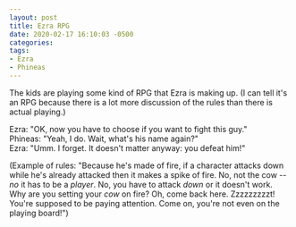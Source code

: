 ```yaml
---
layout: post
title: Ezra RPG
date: 2020-02-17 16:10:03 -0500
categories:
tags:
- Ezra
- Phineas
---
```


The kids are playing some kind of RPG that Ezra is making up. (I can tell it's an RPG because
there is a lot more discussion of the rules than there is actual playing.)

Ezra: "OK, now you have to choose if you want to fight this guy."<br/>
Phineas: "Yeah, I do. Wait, what's his name again?"<br/>
Ezra: "Umm. I forget. It doesn't matter anyway: you defeat him!"<br/>


(Example of rules: "Because he's made of fire, if a character attacks down while he's already
attacked then it makes a spike of fire. No, not the cow -- *no* it has to be a _player_. No,
you have to attack _down_ or it doesn't work. Why are you setting your _cow_ on fire? Oh,
come back here. Zzzzzzzzzt! You're supposed to be paying attention. Come on, you're not even
on the playing board!")

